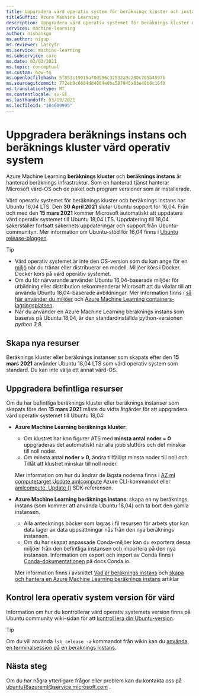```yaml
---
title: Uppgradera värd operativ system för beräknings kluster och instans
titleSuffix: Azure Machine Learning
description: Uppgradera värd operativ systemet för beräknings kluster och beräknings instans från Ubuntu 16,04 LTS till 18,04 LTS.
services: machine-learning
author: nishankgu
ms.author: nigup
ms.reviewer: larryfr
ms.service: machine-learning
ms.subservice: core
ms.date: 03/03/2021
ms.topic: conceptual
ms.custom: how-to
ms.openlocfilehash: 5f853c19015a70d596c32532a9c280c785b4597b
ms.sourcegitcommit: 772eb9c6684dd4864e0ba507945a83e48b8c16f0
ms.translationtype: MT
ms.contentlocale: sv-SE
ms.lasthandoff: 03/19/2021
ms.locfileid: "104609995"
---
```

# <a name="upgrade-compute-instance-and-compute-cluster-host-os"></a>Uppgradera beräknings instans och beräknings kluster värd operativ system

Azure Machine Learning __beräknings kluster__ och __beräknings instans__ är hanterad beräknings infrastruktur. Som en hanterad tjänst hanterar Microsoft värd-OS och de paket och program versioner som är installerade.

Värd operativ systemet för beräknings kluster och beräknings instans har Ubuntu 16,04 LTS. Den **30 April 2021** slutar Ubuntu support för 16,04. Från och med den __15 mars 2021__ kommer Microsoft automatiskt att uppdatera värd operativ systemet till Ubuntu 18,04 LTS. Uppdatering till 18,04 säkerställer fortsatt säkerhets uppdateringar och support från Ubuntu-communityn. Mer information om Ubuntu-stöd för 16,04 finns i [Ubuntu release-bloggen](https://wiki.ubuntu.com/Releases).

> [!TIP]
> * Värd operativ systemet är inte den OS-version som du kan ange för en [miljö](how-to-use-environments.md) när du tränar eller distribuerar en modell. Miljöer körs i Docker. Docker körs på värd operativ systemet.
> * Om du för närvarande använder Ubuntu 16,04-baserade miljöer för utbildning eller distribution rekommenderar Microsoft att du växlar till att använda Ubuntu 18,04-baserade avbildningar. Mer information finns i [så här använder du miljöer](how-to-use-environments.md) och [Azure Machine Learning containers-lagringsplatsen](https://github.com/Azure/AzureML-Containers/tree/master/base).
> * När du använder en Azure Machine Learning beräknings instans som baseras på Ubuntu 18,04, är den standardinställda python-versionen _python 3,8_.
## <a name="creating-new-resources"></a>Skapa nya resurser

Beräknings kluster eller beräknings instanser som skapats efter den __15 mars 2021__ använder Ubuntu 18,04 LTS som värd operativ system som standard. Du kan inte välja ett annat värd-OS.

## <a name="upgrade-existing-resources"></a>Uppgradera befintliga resurser

Om du har befintliga beräknings kluster eller beräknings instanser som skapats före den __15 mars 2021__ måste du vidta åtgärder för att uppgradera värd operativ systemet till Ubuntu 18,04:

* __Azure Machine Learning beräknings kluster__:

    * Om klustret har kon figurer ATS med __minsta antal noder = 0__ uppgraderas det automatiskt när alla jobb slutförs och det minskar till noll noder.
    * Om minsta antal __noder > 0__, ändra tillfälligt minsta noder till noll och Tillåt att klustret minskar till noll noder.

    Mer information om hur du ändrar de lägsta noderna finns i [AZ ml computetarget Update amlcompute](https://docs.microsoft.com/cli/azure/ext/azure-cli-ml/ml/computetarget/update#ext_azure_cli_ml_az_ml_computetarget_update_amlcompute) Azure CLI-kommandot eller [amlcompute. Update ()](https://docs.microsoft.com/python/api/azureml-core/azureml.core.compute.amlcompute.amlcompute#update-min-nodes-none--max-nodes-none--idle-seconds-before-scaledown-none-) SDK-referensen.

* __Azure Machine Learning beräknings instans__: skapa en ny beräknings instans (som kommer att använda Ubuntu 18,04) och ta bort den gamla instansen.

    * Alla antecknings böcker som lagras i fil resursen för arbets ytor kan data lager av data uppsättningar nås från den nya beräknings instansen.
    * Om du har skapat anpassade Conda-miljöer kan du exportera dessa miljöer från den befintliga instansen och importera på den nya instansen. Information om export och import av Conda finns i [Conda-dokumentationen](https://docs.conda.io/) på docs.Conda.io.

    Mer information finns i avsnittet [Vad är beräknings instans](concept-compute-instance.md) och [skapa och hantera en Azure Machine Learning beräknings instans](how-to-create-manage-compute-instance.md) artiklar

## <a name="check-host-os-version"></a>Kontrol lera operativ system version för värd

Information om hur du kontrollerar värd operativ systemets version finns på Ubuntu community wiki-sidan för att [kontrol lera din Ubuntu-version](https://help.ubuntu.com/community/CheckingYourUbuntuVersion).

> [!TIP]
> Om du vill använda `lsb_release -a` kommandot från wikin kan du [använda en terminalsession på en beräknings instans](how-to-access-terminal.md).
## <a name="next-steps"></a>Nästa steg

Om du har några ytterligare frågor eller problem kan du kontakta oss på [ubuntu18azureml@service.microsoft.com](mailto:ubuntu18azureml@service.microsoft.com) .